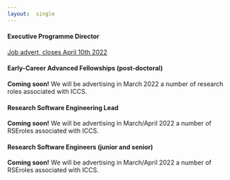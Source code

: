 ```yaml
---
layout:  single
---
```



<h4>Executive Programme Director</h4>

[Job advert, closes April 10th 2022](https://www.jobs.cam.ac.uk/job/33774/)

<h4>Early-Career Advanced Fellowships (post-doctoral)</h4>

<b>Coming soon!</b> We will be advertising in March 2022 a number of research roles
associated with ICCS.

<h4>Research Software Engineering Lead</h4>

<b>Coming soon!</b> We will be advertising in March/April 2022 a number of RSEroles
associated with ICCS.

<h4>Research Software Engineers (junior and senior)</h4>

<b>Coming soon!</b> We will be advertising in March/April 2022 a number of RSEroles
associated with ICCS.


